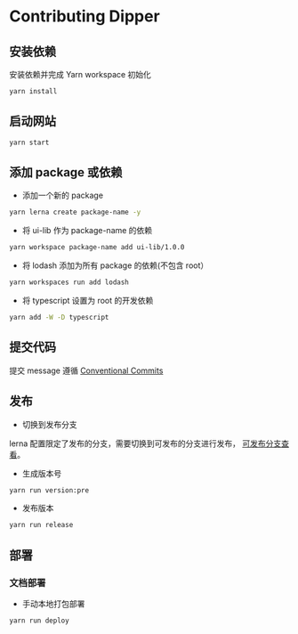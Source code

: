 # Contributing Dipper

## 安装依赖

安装依赖并完成 Yarn workspace 初始化

```bash
yarn install
```

## 启动网站

```bash
yarn start
```

## 添加 package 或依赖

- 添加一个新的 package

```bash
yarn lerna create package-name -y
```

- 将 ui-lib 作为 package-name 的依赖

```bash
yarn workspace package-name add ui-lib/1.0.0
```

- 将 lodash 添加为所有 package 的依赖(不包含 root）

```bash
yarn workspaces run add lodash
```

- 将 typescript 设置为 root 的开发依赖

```bash
yarn add -W -D typescript
```

## 提交代码

提交 message 遵循 [Conventional Commits](https://www.conventionalcommits.org/en/v1.0.0/)

## 发布

- 切换到发布分支

lerna 配置限定了发布的分支，需要切换到可发布的分支进行发布， [可发布分支查看](./lerna.json)。

- 生成版本号

```bash
yarn run version:pre
```

- 发布版本

```bash
yarn run release
```

## 部署

### 文档部署

- 手动本地打包部署

```bash
yarn run deploy
```
